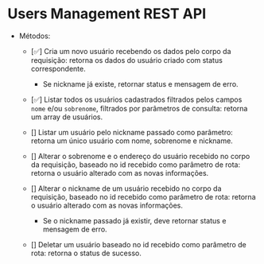 # Users Management REST API

- Métodos:
  - [✅] Cria um novo usuário recebendo os dados pelo corpo da requisição: retorna os dados do usuário criado com status correspondente.

    - Se nickname já existe, retornar status e mensagem de erro.

  - [✅] Listar todos os usuários cadastrados filtrados pelos campos `nome` e/ou `sobrenome`, filtrados por parâmetros de consulta: retorna um array de usuários.

  - [] Listar um usuário pelo nickname passado como parâmetro: retorna um único usuário com nome, sobrenome e nickname.

  - [] Alterar o sobrenome e o endereço do usuário recebido no corpo da requisição, baseado no id recebido como parâmetro de rota: retorna o usuário alterado com as novas informações.

  - [] Alterar o nickname de um usuário recebido no corpo da requisição, baseado no id recebido como parâmetro de rota: retorna o usuário alterado com as novas informações.

    - Se o nickname passado já existir, deve retornar status e mensagem de erro.

  - [] Deletar um usuário baseado no id recebido como parâmetro de rota: retorna o status de sucesso.
